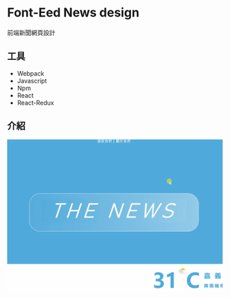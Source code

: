 # Font-Eed News design
前端新聞網頁設計
## 工具
* Webpack
* Javascript
* Npm
* React
* React-Redux
## 介紹
![介紹](https://github.com/joen0925/webTraining/blob/main/GIF_or_PNG/%E6%AD%A3%E5%BC%8F%E4%BB%8B%E7%B4%B9.gif)
